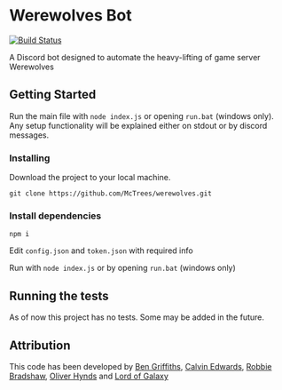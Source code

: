 # Werewolves Bot
[![Build Status](https://travis-ci.org/McTrees/werewolves.png)](https://travis-ci.org/McTrees/werewolves)

A Discord bot designed to automate the heavy-lifting of game server Werewolves

## Getting Started

Run the main file with `node index.js` or opening `run.bat` (windows only). Any setup functionality will be explained either on stdout or by discord messages.


### Installing

Download the project to your local machine.

```
git clone https://github.com/McTrees/werewolves.git
```

### Install dependencies

```
npm i
```

Edit `config.json` and `token.json` with required info

Run with `node index.js` or by opening `run.bat` (windows only)

## Running the tests

As of now this project has no tests. Some may be added in the future.

## Attribution
This code has been developed by [Ben Griffiths](https://github.com/BenTechy66), [Calvin Edwards](https://github.com/ed588), [Robbie Bradshaw](https://github.com/trebor97351), [Oliver Hynds](https://hithub.com/oliverh57) and [Lord of Galaxy](https://github.com/Lord-of-the-Galaxy)
